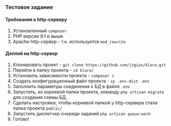 ### Тестовое задание

#### Требования к http-серверу
1. Установленный `composer`
2. PHP версии 8.1 и выше
3. Apache http-сервер - т.к. используется `mod_rewrite` 

#### Деплой на http-сервер

1. Клонировать проект - `git clone https://github.com/jigius/klara.git`
2. Перейти в папку проекта - `cd klara/`
3. Установить зависимости проекта - `composer i`
4. Создать конфигурационный файл проекта - `cp .env-dist .env`
5. Заполнить параметры соединения к БД в файле `.env`
6. Запустить, из корневой папки проекта, команду `php artisan migrate` для создания схемы БД. 
7. Сделать настройки, чтобы корневой папкой у http-сервера стала папка проекта `public/`
8. Запустить диспетчер очереди заданий `php artisan queue:work` 
9. Готово!
